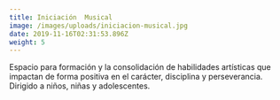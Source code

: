 ```yaml
---
title: Iniciación  Musical
image: /images/uploads/iniciacion-musical.jpg
date: 2019-11-16T02:31:53.896Z
weight: 5
---
```

Espacio para formación y la consolidación de habilidades artísticas que impactan de forma positiva en el carácter, disciplina y perseverancia. Dirigido a niños, niñas y adolescentes.
